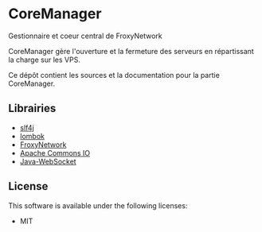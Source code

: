 # CoreManager
Gestionnaire et coeur central de FroxyNetwork

CoreManager gère l'ouverture et la fermeture des serveurs en répartissant la charge sur les VPS.

Ce dépôt contient les sources et la documentation pour la partie CoreManager.

## Librairies
  - [slf4j](https://www.slf4j.org/)
  - [lombok](https://github.com/rzwitserloot/lombok)
  - [FroxyNetwork](https://github.com/froxynetwork/froxynetwork)
  - [Apache Commons IO](https://commons.apache.org/proper/commons-io/)
  - [Java-WebSocket](https://github.com/TooTallNate/Java-WebSocket/)

## License
This software is available under the following licenses:

  - MIT